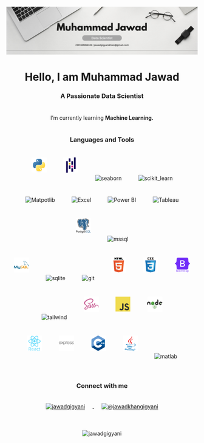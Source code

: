 ![logo](https://github.com/JawadGigyani/JawadGigyani/blob/main/Banner.png)

<style>
  .padding {
    margin: 10px; 
    padding: 10px;
  }
</style>

<h1 align="center">Hello, I am Muhammad Jawad</h1>
<h3 align="center">A Passionate Data Scientist</h3>
<h1></h1>

<p align="center">I’m currently learning <b>Machine Learning.</b></p>
<h1></h1>

<h3 align="center">Languages and Tools</h3>
<p align="center">
  <div align="center">
    <img class="padding" src="https://raw.githubusercontent.com/devicons/devicon/master/icons/python/python-original.svg" alt="python" width="40" height="40" />
    <img class="padding" src="https://raw.githubusercontent.com/devicons/devicon/2ae2a900d2f041da66e950e4d48052658d850630/icons/pandas/pandas-original.svg" alt="pandas" width="40" height="40" />
    <img class="padding" src="https://seaborn.pydata.org/_images/logo-mark-lightbg.svg" alt="seaborn" width="40" height="40" />
    <img class="padding" src="https://upload.wikimedia.org/wikipedia/commons/0/05/Scikit_learn_logo_small.svg" alt="scikit_learn" width="40" height="40" />
    <img class="padding" src="https://seeklogo.com/images/M/matplotlib-logo-7676870AC0-seeklogo.com.png" alt="Matpotlib" width="40" height="40" />
    <img class="padding" src="https://img.icons8.com/?size=100&id=117561&format=png&color=000000" alt="Excel" width="40" height="40" />
    <img class="padding" src="https://img.icons8.com/?size=100&id=Ny0t2MYrJ70p&format=png&color=000000" alt="Power BI" width="40" height="40" />
    <img class="padding" src="https://img.icons8.com/?size=100&id=9Kvi1p1F0tUo&format=png&color=000000" alt="Tableau" width="40" height="40" />
    <img class="padding" src="https://raw.githubusercontent.com/devicons/devicon/master/icons/postgresql/postgresql-original-wordmark.svg" alt="postgresql" width="40" height="40" />
    <img class="padding" src="https://www.svgrepo.com/show/303229/microsoft-sql-server-logo.svg" alt="mssql" width="40" height="40" />
  </div>

  <div align="center">
    <img class="padding" src="https://raw.githubusercontent.com/devicons/devicon/master/icons/mysql/mysql-original-wordmark.svg" alt="mysql" width="40" height="40" />
    <img class="padding" src="https://www.vectorlogo.zone/logos/sqlite/sqlite-icon.svg" alt="sqlite" width="40" height="40" />
    <img class="padding" src="https://www.vectorlogo.zone/logos/git-scm/git-scm-icon.svg" alt="git" width="40" height="40" />
    <img class="padding" src="https://raw.githubusercontent.com/devicons/devicon/master/icons/html5/html5-original-wordmark.svg" alt="html5" width="40" height="40" />
    <img class="padding" src="https://raw.githubusercontent.com/devicons/devicon/master/icons/css3/css3-original-wordmark.svg" alt="css3" width="40" height="40" />
    <img class="padding" src="https://raw.githubusercontent.com/devicons/devicon/master/icons/bootstrap/bootstrap-plain-wordmark.svg" alt="bootstrap" width="40" height="40" />
    <img class="padding" src="https://www.vectorlogo.zone/logos/tailwindcss/tailwindcss-icon.svg" alt="tailwind" width="40" height="40" />
    <img class="padding" src="https://raw.githubusercontent.com/devicons/devicon/master/icons/sass/sass-original.svg" alt="sass" width="40" height="40" />
    <img class="padding" src="https://raw.githubusercontent.com/devicons/devicon/master/icons/javascript/javascript-original.svg" alt="javascript" width="40" height="40" />
    <img class="padding" src="https://raw.githubusercontent.com/devicons/devicon/master/icons/nodejs/nodejs-original-wordmark.svg" alt="nodejs" width="40" height="40" />
  </div>

  <div align="center">
    <img class="padding" src="https://raw.githubusercontent.com/devicons/devicon/master/icons/react/react-original-wordmark.svg" alt="react" width="40" height="40" />
    <img class="padding" src="https://raw.githubusercontent.com/devicons/devicon/master/icons/express/express-original-wordmark.svg" alt="express" width="40" height="40" />
    <img class="padding" src="https://raw.githubusercontent.com/devicons/devicon/master/icons/cplusplus/cplusplus-original.svg" alt="cplusplus" width="40" height="40" />
    <img class="padding" src="https://raw.githubusercontent.com/devicons/devicon/master/icons/java/java-original.svg" alt="java" width="40" height="40" />
    <img class="padding" src="https://upload.wikimedia.org/wikipedia/commons/2/21/Matlab_Logo.png" alt="matlab" width="40" height="40" />
  </div>
</p>

<h1></h1>

<h3 align="center">Connect with me</h3>
<p align="center">
  <a href="https://linkedin.com/in/jawadgigyani" target="blank">
    <img class="padding" align="center" src="https://raw.githubusercontent.com/rahuldkjain/github-profile-readme-generator/master/src/images/icons/Social/linked-in-alt.svg" alt="jawadgigyani" height="30" width="40" />
  </a>
  <a href="https://medium.com/@jawadkhangigyani" target="blank">
    <img class="padding" align="center" src="https://raw.githubusercontent.com/rahuldkjain/github-profile-readme-generator/master/src/images/icons/Social/medium.svg" alt="@jawadkhangigyani" height="30" width="40" />
  </a>
</p>

<p align="center">
  <img class="padding" src="https://komarev.com/ghpvc/?username=jawadgigyani&label=Profile%20views&color=0e75b6&style=flat" alt="jawadgigyani" />
</p>
